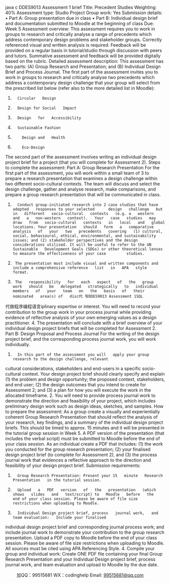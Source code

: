 java c
DDES9013 Assessment   1   brief 
Title: Precedent Studies
Weighting: 40%
Assessment type: Studio Project
Group work: Yes
Submission details: 
•            Part A: Group presentation due in class
•          Part   B: Individual   design   brief   and   documentation   submitted   to   Moodle   at   the   beginning   of   class Due: Week   5
Assessment overview: This assessment requires you to work in groups to research and critically analyse a range   of precedents   which address contemporary design problems and stakeholder groups. Correctly referenced visual   and      written   analysis   is   required. Feedback   will   be   provided   on   a   regular   basis   in   tutorial/studio   through discussion   with   peers   and   tutors. Summative   assessment   and   feedback   will   be   provided   digitally   based   on   the   rubric. 
Detailed assessment description: 
This assessment has two parts: (A) Group Research   and   Presentation;   and   (B)   Individual   Design   Brief   and   Process Journal.
The   first   part   of   the   assessment   invites   you   to   work   in   groups   to   research   and   critically   analyse   two precedents   which   address   a   contemporary   design   challenge   that   your   group   will   select   from   the   prescribed   list   below   (refer   also   to   the   more   detailed   list   in   Moodle): 
1.       Circular   Design
2.       Design for Social   Impact
3.       Design   for   Accessibility
4.       Sustainable Fashion
5.         Design and   Health
6.         Eco-Design
The   second   part   of   the   assessment   involves   writing   an   individual   design   project   brief   for   a   project   (that   you will   complete   for   Assessment   2).
Steps to complete the assessment: 
Part A: Group Research Presentation 
For   the   first   part   of   the   assessment, you   will   work   within   a   small   team   of   3 to   prepare   a   research presentation   that   examines   a   design   challenge   within   two   different   socio-cultural   contexts. The   team   will   discuss and select the design challenge, gather and analyse research, make comparisons,   and   prepare   a      group   research   presentation   that   will   be   communicated   in   class. 
1.       Conduct group-initiated research into 2 case studies that have adopted   responses to your selected      design   challenge   but   in   different   socio-cultural   contexts   (e.g. a   western   and   a   non-western   context).   Your   case   studies   may   draw   from   socio-cultural   contexts   in   local   and   global   locations. Your presentation   should   form   a   comparative   analysis   of   your   two   precedents   covering   (1) cultural, social, behavioural, ethical, environmental, and sustainability issues; and (2) stakeholder perspectives and the design considerations utilised. It will be useful to refer to the UN Sustainable   Development Goals (SDGs) or other theoretical lenses to measure the effectiveness of your case         studies. 
2.      The presentation must include visual and written components and include a comprehensive reference   list   in   APA   style   format.
3.      The   responsibility   for   each   aspect   of   the   group   work   should   be   delegated   strategically   to   individual members   of   your   team   on   the   basis   of   their   nominated   area(s) of   disc代 写DDES9013 Assessment 1SQL
代做程序编程语言iplinary   expertise   or   interest.      You   will   need   to   record   your   contribution   to   the   group   work   in   your   process   journal   while   providing    evidence of reflective analysis of your own emerging values as a design practitioner.
4.      The   presentation   will   conclude   with   a   brief   overview   of   your   individual   design   project   briefs   that   will be   completed   for   Assessment   2.
Part B: Design Proposal and Process Journal 
For   the   writing   of   the   design   project   brief, and   the   corresponding   process   journal   work, you   will   work individually.
1.       In this part of the assessment you will   apply your group research to the design challenge, relevant
cultural   considerations, stakeholders   and   end-users   in   a   specific   socio-cultural   context. Your   design   project brief should clearly specify and explain (1) the problem and design opportunity; the proposed context, stakeholders, and end user; (2) the design outcomes that you intend to create for   Assessment 2; and (3) a plan for how you will execute the work in the allocated timeframe. 
2.      You   will   need   to   provide   process   journal   work   to   demonstrate   the   direction   and   feasibility   of   your
project, which includes preliminary design work such as design ideas, sketches, and samples.
How to prepare the assessment: 
As a group create a visually and experientially coherent Group Research   Presentation that should   reflect   the analysis of your research, key findings, and a summary of the individual design   project   briefs. This should be timed to approx. 15 minutes and it will be presented in the tutorial group   session in   Week   5. A   PDF   version   of   the   presentation   (that   includes   the   verbal   script) must   be   submitted   to   Moodle   before   the   end of your class session.
As an individual create a PDF that includes: (1) the work you conducted for the group research presentation; (2) your   finalised   design   project   brief   (to   complete   for   Assessment   2), and   (3) the   process journal   work   that   evidences   a   reflective   approach   to   the   direction   and   feasibility   of   your   design   project   brief.
Submission requirements: 
1.       Group Research Presentation: Present your 15   minute   Research   Presentation   in the tutorial session.
2.       Upload   a   PDF   version   of   the   presentation   (which   shows   slides   and   text/script) to   Moodle   before   the   end of your class session. Please be aware of file size restrictions when uploading to Moodle.
3.       Individual Design project brief, process   journal work,   and team evaluation:   Include your finalised
individual   design   project   brief   and   corresponding   journal   process   work; and   include   journal   work   to demonstrate your contribution to the group research presentation. Upload a PDF copy to Moodle before the end of your class session. Please be aware of file size restrictions when uploading to Moodle. All sources must be cited using APA Referencing Style.
4.       Compile your group and individual work: Create ONE   PDF file containing your final   Group   Research Presentation and your Individual Design project brief, process   journal work, and team evaluation   and   upload to Moodle by the due date.



         
加QQ：99515681  WX：codinghelp  Email: 99515681@qq.com
